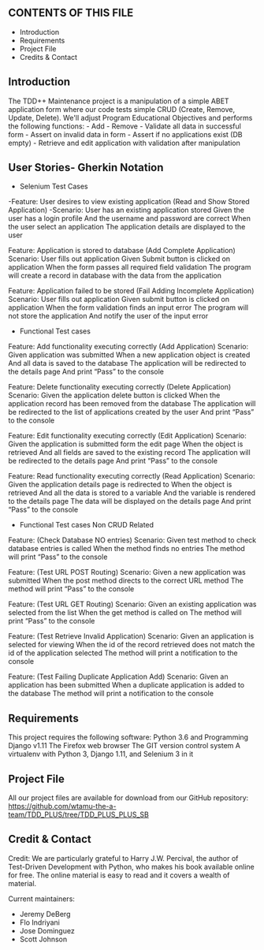 CONTENTS OF THIS FILE
----------------------
* Introduction
* Requirements
* Project File
* Credits & Contact



Introduction
-----------------
The TDD++ Maintenance project is a manipulation of a simple ABET application form where our code tests simple CRUD (Create, Remove, Update, Delete). We'll adjust Program Educational Objectives and performs the following functions:
    - Add
    - Remove
    - Validate all data in successful form
    - Assert on invalid data in form
    - Assert if no applications exist (DB empty)
    - Retrieve and edit application with validation after manipulation
	

User Stories- Gherkin Notation
-------------------------------

* Selenium Test Cases

-Feature: User desires to view existing application (Read and Show Stored Application)
-Scenario: 
	User has an existing application stored
	Given the user has a login profile
	And the username and password are correct
	When the user select an application
	The application details are displayed to the user


Feature: Application is stored to database (Add Complete Application) 
Scenario:
	User fills out application
	Given Submit button is clicked on application
	When the form passes all required field validation
	The program will create a record in database with the data from the application


Feature: Application failed to be stored (Fail Adding Incomplete Application)
Scenario:
	User fills out application
	Given submit button is clicked on application
	When the form validation finds an input error
	The program will not store the application 
	And notify the user of the input error

* Functional Test cases

Feature: Add functionality executing correctly (Add Application)
Scenario: 
	Given application was submitted	
	When a new application object is created
	And all data is saved to the database
	The application will be redirected to the details page
	And print “Pass” to the console

Feature: Delete functionality executing correctly (Delete Application)
Scenario:
	Given the application delete button is clicked
	When the application record has been removed from the database
	The application will be redirected to the list of applications created by the user
	And print “Pass” to the console

Feature: Edit functionality executing correctly (Edit Application)
Scenario:
	Given the application is submitted form the edit page
	When the object is retrieved 
	And all fields are saved to the existing record
	The application will be redirected to the details page
	And print “Pass” to the console

Feature: Read functionality executing correctly (Read Application)
Scenario:
Given the application details page is redirected to
	When the object is retrieved 
	And all the data is stored to a variable
	And the variable is rendered to the details page
	The data will be displayed on the details page
	And print “Pass” to the console

* Functional Test cases Non CRUD Related

Feature: (Check Database NO entries)
Scenario:
	Given test method to check database entries is called
	When the method finds no entries
	The method will print “Pass” to the console		

Feature: (Test URL POST Routing)
Scenario:
	Given a new application was submitted
	When the post method directs to the correct URL method
	The method will print “Pass” to the console

Feature: (Test URL GET Routing)
Scenario:
	Given an existing application was selected from the list
	When the get method is called on
	The method will print “Pass” to the console

Feature: (Test Retrieve Invalid Application)
Scenario:
	Given an application is selected for viewing
	When the id of the record retrieved does not match the id of the application selected
	The method will print a notification to the console

Feature: (Test Failing Duplicate Application Add)
Scenario:
	Given an application has been submitted
	When a duplicate application is added to the database
	The method will print a notification to the console
	
	
Requirements
-----------------
This project requires the following software:
Python 3.6 and Programming
Django v1.11
The Firefox web browser
The GIT version control system
A virtualenv with Python 3, Django 1.11, and Selenium 3 in it


Project File
----------------
All our project files are available for download from our GitHub repository:
https://github.com/wtamu-the-a-team/TDD_PLUS/tree/TDD_PLUS_PLUS_SB



Credit & Contact
-------------------
Credit:
We are particularly grateful to Harry J.W. Percival, the author of Test-Driven Development with Python, who makes his book available online for free. The online material is easy to read and it covers a wealth of material.

Current maintainers:
* Jeremy DeBerg
* Flo Indriyani
* Jose Dominguez
* Scott Johnson 
